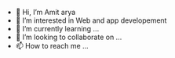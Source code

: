 - 👋 Hi, I’m Amit arya
- 👀 I’m interested in Web and app developement
- 🌱 I’m currently learning ...
- 💞️ I’m looking to collaborate on ...
- 📫 How to reach me ...

<!---
Amitarya27/Amitarya27 is a ✨ special ✨ repository because its `README.md` (this file) appears on your GitHub profile.
You can click the Preview link to take a look at your changes.
--->
